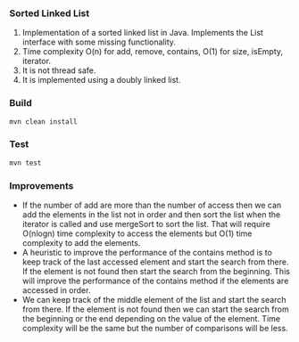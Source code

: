 ### Sorted Linked List
1) Implementation of a sorted linked list in Java. Implements the List<E> interface with some missing functionality. 
2) Time complexity O(n) for add, remove, contains, O(1) for size, isEmpty, iterator. 
3) It is not thread safe.
4) It is implemented using a doubly linked list.


### Build
```bash
mvn clean install
```

### Test
```bash
mvn test
```

### Improvements
- If the number of add are more than the number of access then we can add the elements in the list not in order and then 
  sort the list when the iterator is called and use mergeSort to sort the list. That will require O(nlogn) time complexity
  to access the elements but O(1) time complexity to add the elements.
- A heuristic to improve the performance of the contains method is to keep track of the last accessed element and start
  the search from there. If the element is not found then start the search from the beginning. This will improve the 
  performance of the contains method if the elements are accessed in order.
- We can keep track of the middle element of the list and start the search from there. If the element is not found then
  we can start the search from the beginning or the end depending on the value of the element. Time complexity will be
  the same but the number of comparisons will be less.